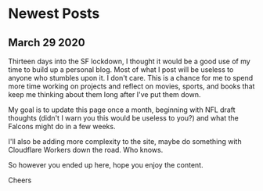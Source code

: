 # Newest Posts

## March 29 2020

Thirteen days into the SF lockdown, I thought it would be a good use of my time to build up a personal blog. Most of what I post will be useless to anyone who stumbles upon it. I don't care. This is a chance for me to spend more time working on projects and reflect on movies, sports, and books that keep me thinking about them long after I've put them down.

My goal is to update this page once a month, beginning with NFL draft thoughts (didn't I warn you this would be useless to you?) and what the Falcons might do in a few weeks.

I'll also be adding more complexity to the site, maybe do something with Cloudflare Workers down the road. Who knows.

So however you ended up here, hope you enjoy the content.

Cheers
